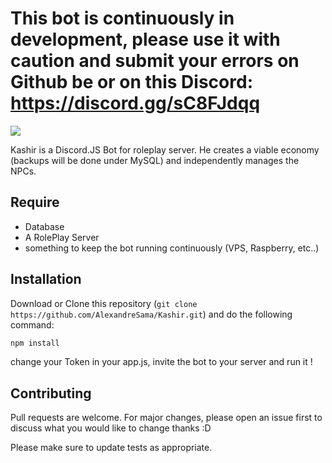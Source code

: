 # This bot is continuously in development, please use it with caution and submit your errors on Github be or on this Discord: https://discord.gg/sC8FJdqq

<img src="https://zupimages.net/up/20/43/61o3.png">

Kashir is a Discord.JS Bot for roleplay server. He creates a viable economy (backups will be done under MySQL) and independently manages the NPCs.

## Require

- Database
- A RolePlay Server
- something to keep the bot running continuously (VPS, Raspberry, etc..)

## Installation

Download or Clone this repository (`git clone https://github.com/AlexandreSama/Kashir.git`) and do the following command:

```bash
npm install
```

change your Token in your app.js, invite the bot to your server and run it !

## Contributing

Pull requests are welcome. For major changes, please open an issue first to discuss what you would like to change thanks :D

Please make sure to update tests as appropriate.
